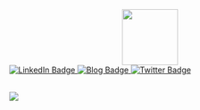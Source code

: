 <div id="header" align="center">
  <img src="https://media.giphy.com/media/1ZDHH6zox36D1vfNsE/giphy.gif" width="100"/>
</div>



<div id="badges">
  <a href="https://www.linkedin.com/in/roselyn-bassey">
    <img src="https://img.shields.io/badge/LinkedIn-blue?style=for-the-badge&logo=linkedin&logoColor=white" alt="LinkedIn Badge"/>
  </a>
  <a href="https://dev.to/roselinebassey">
    <img src="https://img.shields.io/badge/Blog-yellow?style=for-the-badge&logo=blog&logoColor=white" alt="Blog Badge"/>
  </a>
  <a href="https://twitter.com/Hello_Roseline">
    <img src="https://img.shields.io/badge/Twitter-blue?style=for-the-badge&logo=twitter&logoColor=white" alt="Twitter Badge"/>
  </a>
</div>

<img src="https://komarev.com/ghpvc/?username=https://github.com/Roseline-Bassey&style=flat-square&color=blue" alt=""/>
<img src="https://komarev.com/ghpvc/?username=your-github-username&style=flat-square&color=blue" alt=""/>

![](https://komarev.com/ghpvc/?username=https://github.com/Roseline-Bassey&style=flat-square)
